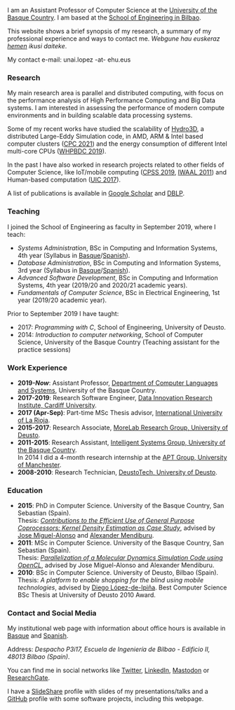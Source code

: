 I am an Assistant Professor of Computer Science at the [University of the Basque Country](https://www.ehu.eus/en). I am based at the [School of Engineering in Bilbao](https://www.ehu.eus/en/web/bilboko-ingeniaritza-eskola).

This website shows a brief synopsis of my research, a summary of my professional experience and ways to contact me. _Webgune hau euskeraz [hemen](https://ulopeznovoa.github.io/eus/) ikusi daiteke_.

My contact e-mail: unai.lopez -at- ehu.eus

### Research

My main research area is parallel and distributed computing, with focus on the performance analysis of High Performance Computing and Big Data systems. I am interested in assessing the performance of modern compute environments and in building scalable data processing systems.

Some of my recent works have studied the scalability of [Hydro3D](https://github.com/OuroPablo/Hydro3D), a distributed Large-Eddy Simulation code, in AMD, ARM & Intel based computer clusters ([CPC 2021](https://www.sciencedirect.com/science/article/pii/S0010465521002174)) and the energy consumption of different Intel multi-core CPUs ([WHPBDC 2019](https://ieeexplore.ieee.org/abstract/document/9060093/)).

In the past I have also worked in research projects related to other fields of Computer Science, like IoT/mobile computing ([CPSS 2019](http://ceur-ws.org/Vol-2530/paper7.pdf), [IWAAL 2011](https://link.springer.com/chapter/10.1007/978-3-642-21303-8_5)) and Human-based computation ([UIC 2017](https://ieeexplore.ieee.org/abstract/document/8397542/)).

A list of publications is available in [Google Scholar](https://scholar.google.es/citations?user=Z8HTo5MAAAAJ) and [DBLP](https://dblp.org/pers/l/Lopez=Novoa:Unai.html).

### Teaching

I joined the School of Engineering as faculty in September 2019, where I teach:

- _Systems Administration_, BSc in Computing and Information Systems, 4th year (Syllabus in [Basque](https://www.ehu.eus/eu/kudeaketaren-eta-informazio-sistemen-informatikaren-ingeniaritzako-gradua-bizkaia/kreditu-eta-irakasgaiak-ikasturteka?p_redirect=consultaAsignatura&p_cod_proceso=egr&p_anyo_acad=20220&p_ciclo=X&p_curso=4&p_cod_asignatura=27709)/[Spanish](https://www.ehu.eus/es/web/guest/grado-ingenieria-informatica-de-gestion-y-sistemas-de-informacion-bizkaia/creditos-y-asignaturas-por-curso?p_redirect=consultaAsignatura&p_cod_proceso=egr&p_anyo_acad=20220&p_ciclo=X&p_curso=4&p_cod_asignatura=27709)).
- _Database Administration_, BSc in Computing and Information Systems, 3rd year (Syllabus in [Basque](https://www.ehu.eus/eu/kudeaketaren-eta-informazio-sistemen-informatikaren-ingeniaritzako-gradua-bizkaia/kreditu-eta-irakasgaiak-ikasturteka?p_redirect=consultaAsignatura&p_cod_proceso=egr&p_anyo_acad=20220&p_ciclo=X&p_curso=3&p_cod_asignatura=27706)/[Spanish](https://www.ehu.eus/es/web/guest/grado-ingenieria-informatica-de-gestion-y-sistemas-de-informacion-bizkaia/creditos-y-asignaturas-por-curso?p_redirect=consultaAsignatura&p_cod_proceso=egr&p_anyo_acad=20220&p_ciclo=X&p_curso=3&p_cod_asignatura=27706)).
- _Advanced Software Development_, BSc in Computing and Information Systems, 4th year (2019/20 and 2020/21 academic years).
- _Fundamentals of Computer Science_, BSc in Electrical Engineering, 1st year (2019/20 academic year).

<!-- Fundamentals of Computer Science URLs:  Syllabus in [Basque](https://www.ehu.eus/eu/ingeniaritza-elektrikoko-gradua-bizkaia/kreditu-eta-irakasgaiak-ikasturteka?p_redirect=consultaAsignatura&p_cod_proceso=egr&p_anyo_acad=20190&p_ciclo=X&p_curso=1&p_cod_asignatura=27679)/[Spanish](https://www.ehu.eus/es/grado-ingenieria-electrica-bizkaia/creditos-y-asignaturas-por-curso?p_redirect=consultaAsignatura&p_cod_proceso=egr&p_anyo_acad=20190&p_ciclo=X&p_curso=1&p_cod_asignatura=27679) -->

Prior to September 2019 I have taught:

- 2017: _Programming with C_, School of Engineering, University of Deusto. 
- 2014: _Introduction to computer networking_, School of Computer Science, University of the Basque Country (Teaching assistant for the practice sessions)

<!--
### Software

This is a list of software that I have developed or contributed to.

- **RAPL-logger**: A tool to monitor energy consumption in Linux and Intel-based systems using [RAPL](https://ieeexplore.ieee.org/abstract/document/5599016). [Code repo](https://github.com/ulopeznovoa/RAPL-logger) and [paper](https://ieeexplore.ieee.org/abstract/document/9060093/).
- **Hydro3D**: Large-Eddy Simulation code written in OpenMP+MPI, used to simulate turbulent flows. It is developed at [HRC in Cardiff University](https://www.cardiff.ac.uk/research/explore/research-units/hydro-environmental-research-centre) and I contribute studying its scalability in collaboration with [Pablo Ouro](https://www.research.manchester.ac.uk/portal/pablo.ouro.html). [Code repo](https://github.com/OuroPablo/Hydro3D) and [paper](https://www.sciencedirect.com/science/article/pii/S0045793018307424).
- **BIDS Toolbox**: A software to manage and process MRI data. Written in a collaboration with [Cardiff University Brain Research Imaging Centre](https://www.cardiff.ac.uk/cardiff-university-brain-research-imaging-centre). [Code repo](https://github.com/cardiff-brain-research-imaging-centre/bids-toolbox) and [paper](https://ieeexplore.ieee.org/document/9060259).
- **S-KDE**: An OpenMP implementation of the Kernel Density Estimation technique, used to assess climate models. Written in collaboration with [Jon Sáenz](http://www.ehu.eus/eolo/jsaenz.html). [Code repo](https://github.com/ulopeznovoa/kde_openmp) and [paper](https://journals.sagepub.com/doi/abs/10.1177/1094342015576813). -->

### Work Experience

- **2019-**___Now___: Assistant Professor, [Department of Computer Languages and Systems](https://www.ehu.eus/es/web/lsi/), University of the Basque Country.
- **2017-2019**: Research Software Engineer, [Data Innovation Research Institute, Cardiff University](https://www.cardiff.ac.uk/data-innovation-research-institute).
- **2017 (Apr-Sep)**: Part-time MSc Thesis advisor, [International University of La Rioja](https://en.unir.net/).
- **2015-2017**: Research Associate, [MoreLab Research Group, University of Deusto](https://morelab.deusto.es/).
- **2011-2015**: Research Assistant, [Intelligent Systems Group, University of the Basque Country](http://www.sc.ehu.es/ccwbayes/).  
In 2014 I did a 4-month research internship at the [APT Group, University of Manchester](http://apt.cs.manchester.ac.uk/).
- **2008-2010**: Research Technician, [DeustoTech, University of Deusto](https://deustotech.deusto.es/).

### Education

- **2015**: PhD in Computer Science. University of the Basque Country, San Sebastian (Spain).  
Thesis: [_Contributions to the Efficient Use of General Purpose Coprocessors: Kernel Density Estimation as Case Study_](https://github.com/isg-ehu/PhD-Dissertations/raw/master/2015_phd_unai_lopez-nova.pdf), advised by [Jose Miguel-Alonso](http://www.sc.ehu.es/acwmialj/) and [Alexander Mendiburu](http://www.sc.ehu.es/ccwbayes/members/amendiburu/alex.html).
- **2011**: MSc in Computer Science. University of the Basque Country, San Sebastian (Spain).  
Thesis: [_Parallelization of a Molecular Dynamics Simulation Code using OpenCL_](http://www.ehu.es/sgi/ARCHIVOS/MSIA_UnaiLopez.pdf), advised by Jose Miguel-Alonso and Alexander Mendiburu.
- **2010**: BSc in Computer Science. University of Deusto, Bilbao (Spain).  
Thesis: _A platform to enable shopping for the blind using mobile technologies_, advised by [Diego López-de-Ipiña](https://www.deusto.es/cs/Satellite/deusto/en/university-deusto/information-about-deusto/who-we-are/lecturers/1227/profesor?cambioidioma=si). Best Computer Science BSc Thesis at University of Deusto 2010 Award.

### Contact and Social Media

My institutional web page with information about office hours is available in [Basque](https://www.ehu.eus/eu/kudeaketaren-eta-informazio-sistemen-informatikaren-ingeniaritzako-gradua-bizkaia/irakasleak?p_redirect=consultaTutorias&p_anyo_acad=20220&p_idp=458123) and [Spanish](https://www.ehu.eus/es/grado-ingenieria-informatica-de-gestion-y-sistemas-de-informacion-bizkaia/profesorado?p_redirect=consultaTutorias&p_anyo_acad=20220&p_idp=458123).

Address: _Despacho P3i17, Escuela de Ingeniería de Bilbao - Edificio II, 48013 Bilbao (Spain)_.

You can find me in social networks like [Twitter](https://twitter.com/ulopeznovoa), [LinkedIn](https://www.linkedin.com/in/unailopez), <a rel="me" href="https://mastodon.eus/@ulopeznovoa">Mastodon</a> or [ResearchGate](https://www.researchgate.net/profile/Unai_Lopez-Novoa).

I have a [SlideShare](https://www.slideshare.net/unlopez) profile with slides of my presentations/talks and a [GitHub](https://github.com/ulopeznovoa) profile with some software projects, including this webpage.
